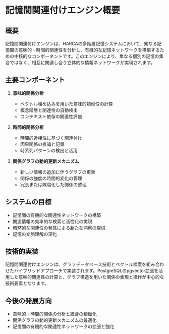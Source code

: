 # 記憶間関連付けエンジン概要

## 概要

記憶間関連付けエンジンは、HARCAの多階層記憶システムにおいて、異なる記憶間の意味的・時間的関連性を分析し、有機的な記憶ネットワークを構築するための中核的なコンポーネントです。このエンジンにより、単なる個別の記憶の集合ではなく、相互に関連し合う立体的な情報ネットワークが実現されます。

## 主要コンポーネント

1. **意味的関係分析**
   - ベクトル埋め込みを用いた意味的類似性の計算
   - 概念階層と関連性の自動検出
   - コンテキスト依存の関連性評価

2. **時間的関係分析**
   - 時間的近接性に基づく関連付け
   - 因果関係の推論と記録
   - 時系列パターンの検出と活用

3. **関係グラフの動的更新メカニズム**
   - 新しい情報の追加に伴うグラフの更新
   - 関係の強度の時間的変化の管理
   - 冗長または陳腐化した関係の整理

## システムの目標

- 記憶間の有機的な関連性ネットワークの構築
- 関連情報の効率的な検索と活性化の実現
- 暗黙的な関連性の発見による新たな洞察の提供
- 記憶の文脈理解の深化

## 技術的実装

記憶間関連付けエンジンは、グラフデータベース技術とベクトル検索を組み合わせたハイブリッドアプローチで実装されます。PostgreSQLのpgvector拡張を活用した意味的関連性の計算と、グラフ構造を用いた関係の表現と操作が中心的な技術要素となります。

## 今後の発展方向

- 意味的・時間的関係の分析と統合の精緻化
- 関係グラフの動的更新メカニズムの最適化
- 記憶間の有機的な関連性ネットワークの拡張と強化
